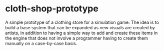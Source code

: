 # cloth-shop-prototype
A simple prototype of a clothing store for a simulation game. The idea is to build a base system that can be expanded as new visuals are created by artists, in addition to having a simple way to add and create these items in the engine that does not involve a programmer having to create them manually on a case-by-case basis.
